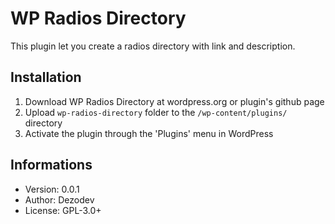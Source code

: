 # WP Radios Directory

This plugin let you create a radios directory with link and description.

## Installation

1. Download WP Radios Directory at wordpress.org or plugin's github page
1. Upload `wp-radios-directory` folder to the `/wp-content/plugins/` directory
1. Activate the plugin through the 'Plugins' menu in WordPress


## Informations

* Version: 0.0.1
* Author: Dezodev
* License: GPL-3.0+